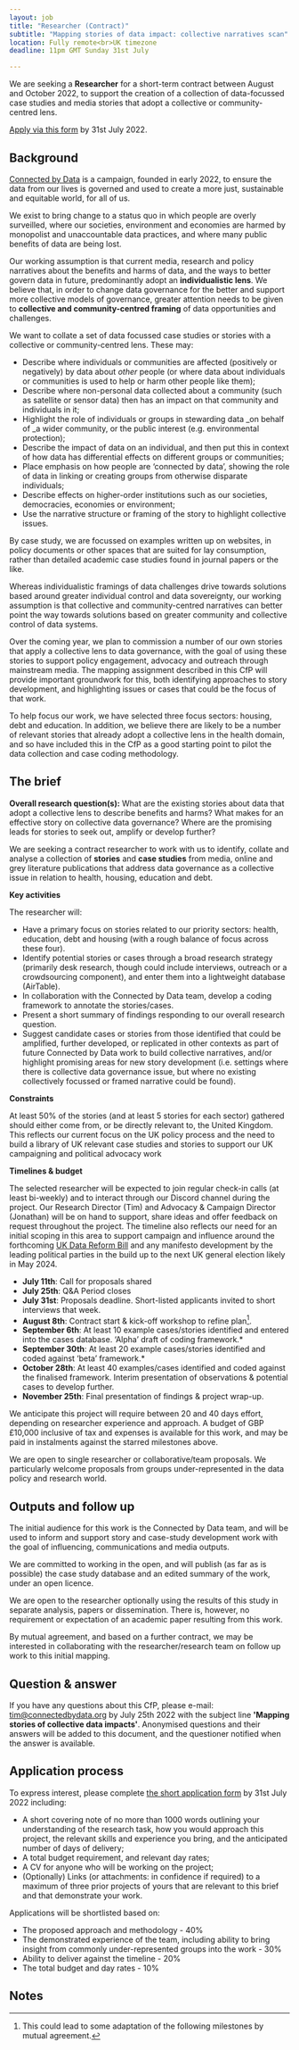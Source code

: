 ```yaml
---
layout: job
title: "Researcher (Contract)"
subtitle: "Mapping stories of data impact: collective narratives scan"
location: Fully remote<br>UK timezone
deadline: 11pm GMT Sunday 31st July

---
```

We are seeking a **Researcher** for a short-term contract between August and October 2022, to support the creation of a collection of data-focussed case studies and media stories that adopt a collective or community-centred lens.

[Apply via this form](https://airtable.com/shrqbLSE08zFzlBHe) by 31st July 2022.

## Background

[Connected by Data](https://connectedbydata.org/) is a campaign, founded in early 2022, to ensure the data from our lives is governed and used to create a more just, sustainable and equitable world, for all of us. 

We exist to bring change to a status quo in which people are overly surveilled, where our societies, environment and economies are harmed by monopolist and unaccountable data practices, and where many public benefits of data are being lost. 

Our working assumption is that current media, research and policy narratives about the benefits and harms of data, and the ways to better govern data in future, predominantly adopt an **individualistic lens**. We believe that, in order to change data governance for the better and support more collective models of governance, greater attention needs to be given to **collective and community-centred framing** of data opportunities and challenges. 

We want to collate a set of data focussed case studies or stories with a collective or community-centred lens. These may:

* Describe where individuals or communities are affected (positively or negatively) by data about _other_ people (or where data about individuals or communities is used to help or harm other people like them);
* Describe where non-personal data collected about a community (such as satellite or sensor data) then has an impact on that community and individuals in it;
* Highlight the role of individuals or groups in stewarding data _on behalf of _a wider community, or the public interest (e.g. environmental protection);
* Describe the impact of data on an individual, and then put this in context of how data has differential effects on different groups or communities;
* Place emphasis on how people are ‘connected by data’, showing the role of data in linking or creating groups from otherwise disparate individuals;
* Describe effects on higher-order institutions such as our societies, democracies, economies or environment;
* Use the narrative structure or framing of the story to highlight collective issues.

By case study, we are focussed on examples written up on websites, in policy documents or other spaces that are suited for lay consumption, rather than detailed academic case studies found in journal papers or the like. 

Whereas individualistic framings of data challenges drive towards solutions based around greater individual control and data sovereignty, our working assumption is that collective and community-centred narratives can better point the way towards solutions based on greater community and collective control of data systems. 

Over the coming year, we plan to commission a number of our own stories that apply a collective lens to data governance, with the goal of using these stories to support policy engagement, advocacy and outreach through mainstream media. The mapping assignment described in this CfP will provide important groundwork for this, both identifying approaches to story development, and highlighting issues or cases that could be the focus of that work.

To help focus our work, we have selected three focus sectors: housing, debt and education. In addition, we believe there are likely to be a number of relevant stories that already adopt a collective lens in the health domain, and so have included this in the CfP as a good starting point to pilot the data collection and case coding methodology. 

## The brief

**Overall research question(s):** What are the existing stories about data that adopt a collective lens to describe benefits and harms? What makes for an effective story on collective data governance? Where are the promising leads for stories to seek out, amplify or develop further?

We are seeking a contract researcher to work with us to identify, collate and analyse a collection of **stories** and **case studies** from media, online and grey literature publications that address data governance as a collective issue in relation to health, housing, education and debt.

**Key activities**

The researcher will:

* Have a primary focus on stories related to our priority sectors: health, education, debt and housing (with a rough balance of focus across these four). 
* Identify potential stories or cases through a broad research strategy (primarily desk research, though could include interviews, outreach or a crowdsourcing component), and enter them into a lightweight database (AirTable). 
* In collaboration with the Connected by Data team, develop a coding framework to annotate the stories/cases. 
* Present a short summary of findings responding to our overall research question. 
* Suggest candidate cases or stories from those identified that could be amplified, further developed, or replicated in other contexts as part of future Connected by Data work to build collective narratives, and/or highlight promising areas for new story development (i.e. settings where there is collective data governance issue, but where no existing collectively focussed or framed narrative could be found). 

**Constraints**

At least 50% of the stories (and at least 5 stories for each sector) gathered should either come from, or be directly relevant to, the United Kingdom. This reflects our current focus on the UK policy process and the need to build a library of UK relevant case studies and stories to support our UK campaigning and political advocacy work

**Timelines & budget**

The selected researcher will be expected to join regular check-in calls (at least bi-weekly) and to interact through our Discord channel during the project. Our Research Director (Tim) and Advocacy & Campaign Director (Jonathan) will be on hand to support, share ideas and offer feedback on request throughout the project. The timeline also reflects our need for an initial scoping in this area to support campaign and influence around the forthcoming [UK Data Reform Bill](https://www.gov.uk/government/consultations/data-a-new-direction/outcome/data-a-new-direction-government-response-to-consultation) and any manifesto development by the leading political parties in the build up to the next UK general election likely in May 2024.

* **July 11th**: Call for proposals shared 
* **July 25th**: Q&A Period closes 
* **July 31st**: Proposals deadline. Short-listed applicants invited to short interviews that week.
* **August 8th**: Contract start & kick-off workshop to refine plan[^1]. 
* **September 6th**: At least 10 example cases/stories identified and entered into the cases database. ‘Alpha’ draft of coding framework.* 
* **September 30th**: At least 20 example cases/stories identified and coded against ‘beta’ framework.* 
* **October 28th**: At least 40 examples/cases identified and coded against the finalised framework. Interim presentation of observations & potential cases to develop further.
* **November 25th**: Final presentation of findings & project wrap-up.

We anticipate this project will require between 20 and 40 days effort, depending on researcher experience and approach. A budget of GBP £10,000 inclusive of tax and expenses is available for this work, and may be paid in instalments against the starred milestones above. 

We are open to single researcher or collaborative/team proposals. We particularly welcome proposals from groups under-represented in the data policy and research world. 


## Outputs and follow up

The initial audience for this work is the Connected by Data team, and will be used to inform and support story and case-study development work with the goal of influencing, communications and media outputs.

We are committed to working in the open, and will publish (as far as is possible) the case study database and an edited summary of the work, under an open licence. 

We are open to the researcher optionally using the results of this study in separate analysis, papers or dissemination. There is, however, no requirement or expectation of an academic paper resulting from this work.

By mutual agreement, and based on a further contract, we may be interested in collaborating with the researcher/research team on follow up work to this initial mapping. 


## Question & answer

If you have any questions about this CfP, please e-mail: [tim@connectedbydata.org](mailto:tim@connectedbydata.org) by July 25th 2022 with the subject line **'Mapping stories of collective data impacts'**. Anonymised questions and their answers will be added to this document, and the questioner notified when the answer is available. 

## Application process

To express interest, please complete [the short application form](https://airtable.com/shrqbLSE08zFzlBHe) by 31st July 2022 including:

* A short covering note of no more than 1000 words outlining your understanding of the research task, how you would approach this project, the relevant skills and experience you bring, and the anticipated number of days of delivery; 
* A total budget requirement, and relevant day rates; 
* A CV for anyone who will be working on the project; 
* (Optionally) Links (or attachments: in confidence if required) to a maximum of three prior projects of yours that are relevant to this brief and that demonstrate your work. 

Applications will be shortlisted based on:

* The proposed approach and methodology - 40% 
* The demonstrated experience of the team, including ability to bring insight from commonly under-represented groups into the work - 30% 
* Ability to deliver against the timeline - 20% 
* The total budget and day rates - 10%

<!-- Footnotes themselves at the bottom. -->
## Notes

[^1]: This could lead to some adaptation of the following milestones by mutual agreement. 
